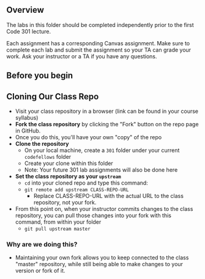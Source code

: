 ## Overview

The labs in this folder should be completed independently prior to the first Code 301 lecture.

Each assignment has a corresponding Canvas assignment. Make sure to complete each lab and submit the assignment so your TA can grade your work. Ask your instructor or a TA if you have any questions.

## Before you begin

## Cloning Our Class Repo

- Visit your class repository in a browser (link can be found in your course syllabus)
- **Fork the class repository** by clicking the "Fork" button on the repo page in GitHub.
- Once you do this, you'll have your own "copy" of the repo
- **Clone the repository**
  - On your local machine, create a `301` folder under your current `codefellows` folder
  - Create your clone within this folder
  - Note: Your future 301 lab assignments will also be done here
- **Set the class repository as your `upstream`**
  - `cd` into your cloned repo and type this command:
  - `git remote add upstream CLASS-REPO-URL`
    - Replace CLASS-REPO-URL with the actual URL to the class repository, not your fork.
- From this point on, when your instructor commits changes to the class repository, you can pull those changes into your fork with this command, from within your folder
  - `git pull upstream master`

### Why are we doing this?

- Maintaining your own fork allows you to keep connected to the class "master" repository, while still being able to make changes to your version or fork of it.
